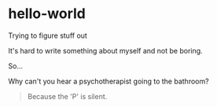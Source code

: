 # hello-world
Trying to figure stuff out

It's hard to write something about myself and not be boring.

So... 

Why can't you hear a psychotherapist going to the bathroom?
>Because the 'P' is silent.
